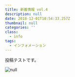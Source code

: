 ```yaml
---
title: 新着情報 vol.4
description: null
date: 2018-12-01T10:54:33.257Z
thumbnail: null
categories: ''
class:
  - info
tags:
  - インフォメーション
---
```

投稿テストです。

![null](/images/uploads/tokiwa01.jpg)





